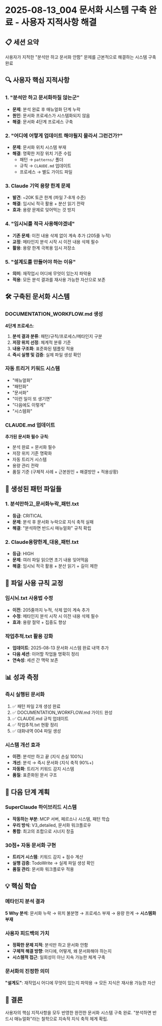 # 2025-08-13_004 문서화 시스템 구축 완료 - 사용자 지적사항 해결

## 📋 세션 요약
사용자가 지적한 "분석만 하고 문서화 안함" 문제를 근본적으로 해결하는 시스템 구축 완료

## 🔍 사용자 핵심 지적사항

### 1. "분석만 하고 문서화하질 않는군"
- **문제**: 분석 완료 후 매뉴얼화 단계 누락
- **원인**: 문서화 프로세스가 시스템화되지 않음
- **해결**: 문서화 4단계 프로세스 구축

### 2. "어디에 어떻게 업데이트 해야될지 몰라서 그런건가?"
- **문제**: 문서화 위치 시스템 부재
- **해결**: 명확한 저장 위치 기준 수립
  - 패턴 → `patterns/` 폴더
  - 규칙 → `CLAUDE.md` 업데이트
  - 프로세스 → 별도 가이드 파일

### 3. Claude 기억 용량 한계 문제
- **발견**: ~20K 토큰 한계 (파일 7-8개 수준)
- **해결**: 임시뇌 적극 활용 + 분산 읽기 전략
- **효과**: 용량 문제로 잊어먹는 것 방지

### 4. "임시뇌를 적극 사용해야겠네"
- **기존 문제**: 이전 내용 삭제 없이 계속 추가 (205줄 누적)
- **교정**: 메타인지 분석 시작 시 이전 내용 삭제 필수
- **활용**: 용량 한계 극복용 임시 저장소

### 5. "설계도를 만들어야 하는 이유"
- **의미**: 재작업시 어디에 무엇이 있는지 파악용
- **적용**: 모든 분석 결과를 재사용 가능한 자산으로 보존

## 🛠️ 구축된 문서화 시스템

### DOCUMENTATION_WORKFLOW.md 생성
**4단계 프로세스**:
1. **분석 결과 분류**: 패턴/규칙/프로세스/메타인지 구분
2. **저장 위치 선정**: 체계적 분류 기준
3. **내용 구조화**: 표준화된 템플릿 적용
4. **즉시 실행 및 검증**: 실제 파일 생성 확인

### 자동 트리거 키워드 시스템
- "매뉴얼화"
- "패턴화"  
- "문서화"
- "이런 일이 또 생기면"
- "다음에도 이렇게"
- "시스템화"

### CLAUDE.md 업데이트
**추가된 문서화 필수 규칙**:
- 분석 완료 = 문서화 필수
- 저장 위치 기준 명확화
- 자동 트리거 시스템
- 용량 관리 전략
- 품질 기준 (구체적 사례 + 근본원인 + 해결방안 + 적용상황)

## 📁 생성된 패턴 파일들

### 1. 분석만하고_문서화누락_패턴.txt
- **등급**: CRITICAL
- **문제**: 분석 후 문서화 누락으로 지식 축적 실패
- **해결**: "분석하면 반드시 매뉴얼화" 규칙 확립

### 2. Claude용량한계_대응_패턴.txt  
- **등급**: HIGH
- **문제**: 여러 파일 읽으면 초기 내용 잊어먹음
- **해결**: 임시뇌 적극 활용 + 분산 읽기 + 길이 제한

## 🔧 파일 사용 규칙 교정

### 임시뇌.txt 사용법 수정
- **이전**: 205줄까지 누적, 삭제 없이 계속 추가
- **수정**: 메타인지 분석 시작 시 이전 내용 삭제 필수
- **효과**: 용량 절약 + 집중도 향상

### 작업추적.txt 활용 강화
- **업데이트**: 2025-08-13 문서화 시스템 완료 내역 추가
- **다음 세션**: 이어할 작업들 명확히 정리
- **연속성**: 세션 간 맥락 보존

## 📊 성과 측정

### 즉시 실행된 문서화
1. ✅ 패턴 파일 2개 생성 완료
2. ✅ DOCUMENTATION_WORKFLOW.md 가이드 완성
3. ✅ CLAUDE.md 규칙 업데이트
4. ✅ 작업추적.txt 현황 정리
5. ✅ 대화내역 004 파일 생성

### 시스템 개선 효과
- **이전**: 분석만 하고 끝 (지식 손실 100%)
- **개선**: 분석 → 즉시 문서화 (지식 축적 90%+)
- **자동화**: 트리거 키워드 감지 시스템
- **품질**: 표준화된 문서 구조

## 🔮 다음 단계 계획

### SuperClaude 하이브리드 시스템
- **작동하는 부분**: MCP 서버, 페르소나 시스템, 패턴 학습
- **우리 방식**: V3_detailed, 문서화 워크플로우
- **통합**: 최고의 조합으로 시너지 창출

### 30점+ 자동 문서화 구현
- **트리거 시스템**: 키워드 감지 + 점수 계산
- **실행 검증**: TodoWrite → 실제 파일 생성 확인
- **품질 관리**: 문서화 워크플로우 적용

## 💡 핵심 학습

### 메타인지 분석 결과
**5 Why 분석**: 문서화 누락 → 위치 불분명 → 프로세스 부재 → 용량 한계 → **시스템화 부재**

### 사용자 피드백의 가치
- **정확한 문제 지적**: 분석만 하고 문서화 안함
- **구체적 해결 방향**: 어디에, 어떻게, 왜 문서화해야 하는지
- **시스템적 접근**: 일회성이 아닌 지속 가능한 체계 구축

### 문서화의 진정한 의미
**"설계도"**: 재작업시 어디에 무엇이 있는지 파악용 → 모든 지식은 재사용 가능한 자산

## 🎯 결론
사용자의 핵심 지적사항을 모두 반영한 완전한 문서화 시스템 구축 완료. 
"분석하면 반드시 매뉴얼화"라는 철학으로 지속적 지식 축적 체계 확립.